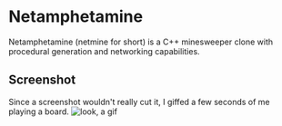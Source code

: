 # Netamphetamine

Netamphetamine (netmine for short) is a C++ minesweeper clone with procedural
generation and networking capabilities.

## Screenshot
Since a screenshot wouldn't really cut it, I giffed a few seconds
of me playing a board.
![look, a gif](https://i.imgur.com/17e7ZU9.gif)
